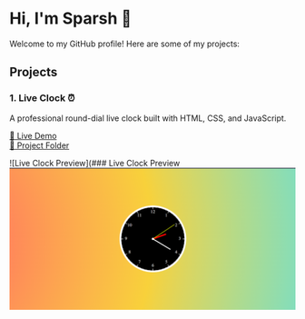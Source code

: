 # Hi, I'm Sparsh 👋

Welcome to my GitHub profile! Here are some of my projects:

## Projects

### 1. Live Clock ⏰
A professional round-dial live clock built with HTML, CSS, and JavaScript.

[🔗 Live Demo](https://sparsh1311.github.io/Projects/Clock/)  
[📁 Project Folder](https://github.com/Sparsh1311/Projects/tree/main/Clock)  

![Live Clock Preview](### Live Clock Preview
![Live Clock Preview](https://raw.githubusercontent.com/Sparsh1311/Projects/551c1e1aaa42cc0d4af1dd9f41cbd8dff674c496/Clock/Screenshot.png)

